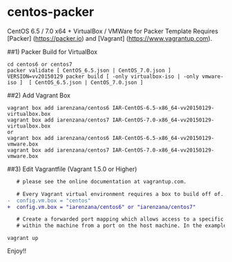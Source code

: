 centos-packer
=============

CentOS 6.5 / 7.0 x64 + VirtualBox / VMWare for Packer Template
Requires [Packer] (https://packer.io) and [Vagrant] (https://www.vagrantup.com).

##1) Packer Build for VirtualBox

```
cd centos6 or centos7
packer validate [ CentOS_6.5.json | CentOS_7.0.json ]
VERSION=vv20150129 packer build [ -only virtualbox-iso | -only vmware-iso ]  [ CentOS_6.5.json | CentOS_7.0.json ]
```

##2) Add Vagrant Box

```
vagrant box add iarenzana/centos6 IAR-CentOS-6.5-x86_64-vv20150129-virtualbox.box
vagrant box add iarenzana/centos7 IAR-CentOS-7.0-x86_64-vv20150129-virtualbox.box
or
vagrant box add iarenzana/centos6 IAR-CentOS-6.5-x86_64-vv20150129-vmware.box
vagrant box add iarenzana/centos7 IAR-CentOS-7.0-x86_64-vv20150129-vmware.box
```

##3) Edit Vagrantfile (Vagrant 1.5.0 or Higher)

```diff
   # please see the online documentation at vagrantup.com.

   # Every Vagrant virtual environment requires a box to build off of.
-  config.vm.box = "centos"
+  config.vm.box = "iarenzana/centos6" or "iarenzana/centos7"

   # Create a forwarded port mapping which allows access to a specific port
   # within the machine from a port on the host machine. In the example below,
```

```
vagrant up
```

Enjoy!!

